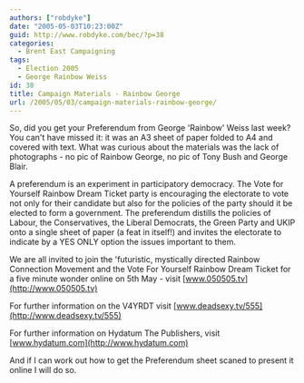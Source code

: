 ```yaml
---
authors: ["robdyke"]
date: "2005-05-03T10:23:00Z"
guid: http://www.robdyke.com/bec/?p=38
categories:
  - Brent East Campaigning
tags:
  - Election 2005
  - George Rainbow Weiss
id: 38
title: Campaign Materials - Rainbow George
url: /2005/05/03/campaign-materials-rainbow-george/
---
```

So, did you get your Preferendum from George 'Rainbow' Weiss last week? You can't have missed it: it was an A3 sheet of paper folded to A4 and covered with text. What was curious about the materials was the lack of photographs - no pic of Rainbow George, no pic of Tony Bush and George Blair.

A preferendum is an experiment in participatory democracy. The Vote for Yourself Rainbow Dream Ticket party is encouraging the electorate to vote not only for their candidate but also for the policies of the party should it be elected to form a government. The preferendum distills the policies of Labour, the Conservatives, the Liberal Democrats, the Green Party and UKIP onto a single sheet of paper (a feat in itself!) and invites the electorate to indicate by a YES ONLY option the issues important to them.

We are all invited to join the 'futuristic, mystically directed Rainbow Connection Movement and the Vote For Yourself Rainbow Dream Ticket for a five minute wonder online on 5th May - visit [www.050505.tv](http://www.050505.tv)

For further information on the V4YRDT visit [www.deadsexy.tv/555](http://www.deadsexy.tv/555)

For further information on Hydatum The Publishers, visit [www.hydatum.com](http://www.hydatum.com)

And if I can work out how to get the Preferendum sheet scaned to present it online I will do so.